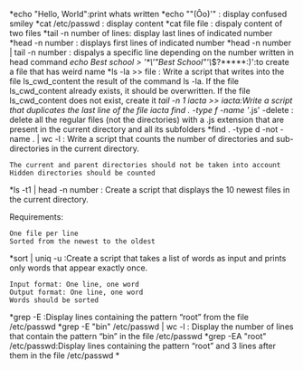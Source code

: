 *echo "Hello, World":print whats written
*echo "\"(Ôo)'" : display confused smiley
*cat /etc/passwd : display content
*cat file file : dispaly content of two files
*tail -n number of lines: display last lines of indicated number
*head -n number : displays first lines of indicated number
*head -n number | tail -n number : dispalys a specific line depending on the number written in head command
*echo Best school > '\*\\'"Best School"\'\\*$\?\*\*\*\*\*:)':to create a file that has weird name
*ls -la >> file : Write a script that writes into the file ls_cwd_content the result of the command ls -la. If the file ls_cwd_content already exists, it should be overwritten. If the file ls_cwd_content does not exist, create it
*tail -n 1 iacta >> iacta:Write a script that duplicates the last line of the file iacta
find . -type f -name '*.js' -delete : delete all the regular files (not the directories) with a .js extension that are present in the current directory and all its subfolders
*find . -type d -not -name . | wc -l : Write a script that counts the number of directories and sub-directories in the current directory.

    The current and parent directories should not be taken into account
    Hidden directories should be counted
*ls -t1 | head -n number : Create a script that displays the 10 newest files in the current directory.

Requirements:

    One file per line
    Sorted from the newest to the oldest
*sort | uniq -u :Create a script that takes a list of words as input and prints only words that appear exactly once.

    Input format: One line, one word
    Output format: One line, one word
    Words should be sorted
*grep -E :Display lines containing the pattern “root” from the file /etc/passwd
*grep -E "bin" /etc/passwd | wc -l : Display the number of lines that contain the pattern “bin” in the file /etc/passwd
*grep -EA "root" /etc/passwd:Display lines containing the pattern “root” and 3 lines after them in the file /etc/passwd
* 
